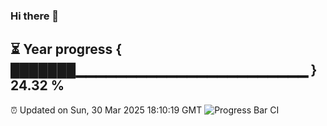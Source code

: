 ### Hi there 👋
⏳ Year progress { ███████▁▁▁▁▁▁▁▁▁▁▁▁▁▁▁▁▁▁▁▁▁▁▁ } 24.32 %
---
⏰ Updated on Sun, 30 Mar 2025 18:10:19 GMT
![Progress Bar CI](https://github.com/Moyi321/Moyi321/workflows/Progress%20Bar%20CI/badge.svg)
